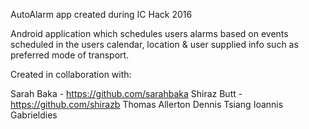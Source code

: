 AutoAlarm app created during IC Hack 2016

Android application which schedules users alarms based on events scheduled in the users calendar, location & user supplied info such as preferred mode of transport.

Created in collaboration with:

Sarah Baka - https://github.com/sarahbaka
Shiraz Butt - https://github.com/shirazb
Thomas Allerton
Dennis Tsiang
Ioannis Gabrieldies

